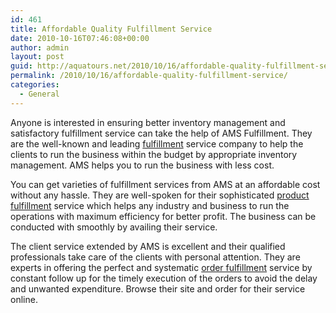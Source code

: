 ```yaml
---
id: 461
title: Affordable Quality Fulfillment Service
date: 2010-10-16T07:46:08+00:00
author: admin
layout: post
guid: http://aquatours.net/2010/10/16/affordable-quality-fulfillment-service/
permalink: /2010/10/16/affordable-quality-fulfillment-service/
categories:
  - General
---
```

Anyone is interested in ensuring better inventory management and satisfactory fulfillment service can take the help of AMS Fulfillment. They are the well-known and leading [fulfillment](http://www.amsfulfillment.com) service company to help the clients to run the business within the budget by appropriate inventory management. AMS helps you to run the business with less cost.

You can get varieties of fulfillment services from AMS at an affordable cost without any hassle. They are well-spoken for their sophisticated [product fulfillment](http://www.amsfulfillment.com) service which helps any industry and business to run the operations with maximum efficiency for better profit. The business can be conducted with smoothly by availing their service.

The client service extended by AMS is excellent and their qualified professionals take care of the clients with personal attention. They are experts in offering the perfect and systematic [order fulfillment](http://www.amsfulfillment.com) service by constant follow up for the timely execution of the orders to avoid the delay and unwanted expenditure. Browse their site and order for their service online.